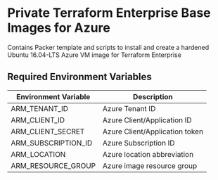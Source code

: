 # Private Terraform Enterprise Base Images for Azure

Contains Packer template and scripts to install and create a hardened Ubuntu 16.04-LTS Azure VM image for Terraform Enterprise

## Required Environment Variables

| Environment Variable | Description                    |
|----------------------|--------------------------------|
| ARM_TENANT_ID        | Azure Tenant ID                |
| ARM_CLIENT_ID        | Azure Client/Application ID    |
| ARM_CLIENT_SECRET    | Azure Client/Application token |
| ARM_SUBSCRIPTION_ID  | Azure Subscription ID          |
| ARM_LOCATION         | Azure location abbreviation    |
| ARM_RESOURCE_GROUP   | Azure image resource group     |
